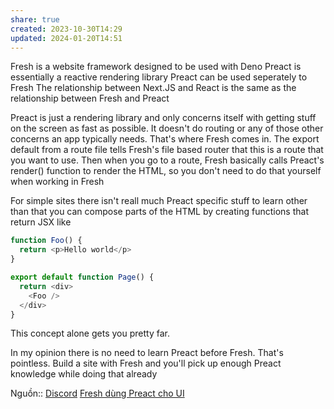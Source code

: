 ```yaml
---
share: true
created: 2023-10-30T14:29
updated: 2024-01-20T14:51
---
```


Fresh is a website framework designed to be used with Deno
Preact is essentially a reactive rendering library
Preact can be used seperately to Fresh
The relationship between Next.JS and React is the same as the relationship between Fresh and Preact 

Preact is just a rendering library and only concerns itself with getting stuff on the screen as fast as possible. It doesn't do routing or any of those other concerns an app typically needs. That's where Fresh comes in. The export default from a route file tells Fresh's file based router that this is a route that you want to use. Then when you go to a route, Fresh basically calls Preact's render() function to render the HTML, so you don't need to do that yourself when working in Fresh 

For simple sites there isn't reall much Preact specific stuff to learn other than that you can compose parts of the HTML by creating functions that return JSX like
```js
function Foo() {
  return <p>Hello world</p>
}

export default function Page() {
  return <div>
    <Foo />
  </div>
}
```
This concept alone gets you pretty far.

In my opinion there is no need to learn Preact before Fresh. That's pointless. Build a site with Fresh and you'll pick up enough Preact knowledge while doing that already

Nguồn:: [Discord](https://discord.com/channels/684898665143206084/991511118524715139/1192090620198662144)
[Fresh dùng Preact cho UI](./Fresh%20d%C3%B9ng%20Preact%20cho%20UI.md)